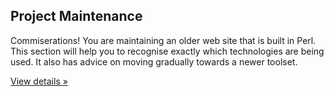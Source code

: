## Project Maintenance

Commiserations! You are maintaining an older web site that is
built in Perl. This section will help you to recognise exactly
which technologies are being used. It also has advice on moving
gradually towards a newer toolset.

<p><a class="btn btn-default" href="/legacy/" role="button">View details &raquo;</a></p>
